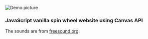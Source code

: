 ![Demo picture](https://francolloveras.com/spin-wheel/demo.png)

### JavaScript vanilla spin wheel website using Canvas API

The sounds are from [freesound.org](https://freesound.org).
